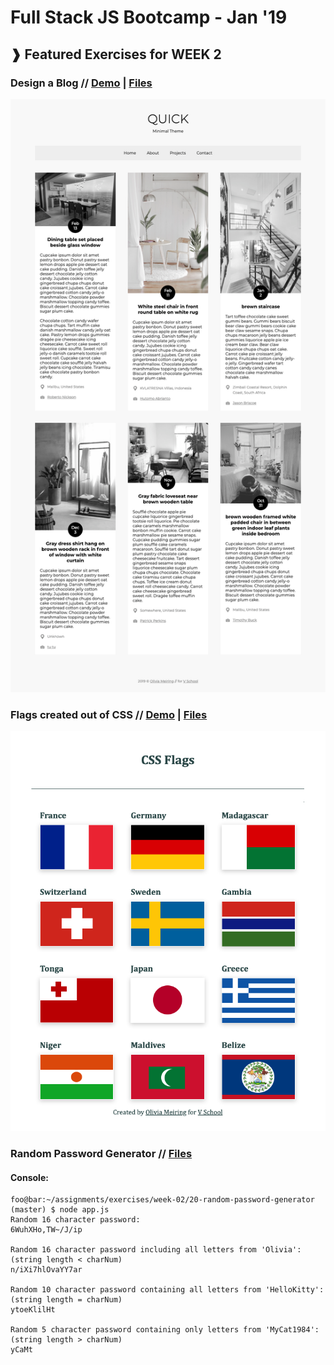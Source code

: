 # Full Stack JS Bootcamp - Jan '19
## &#10097; Featured Exercises for WEEK 2

### Design a Blog // <a href="http://htmlpreview.github.com/?https://github.com/yummywakame/V-School-Assignments/blob/master/exercises/week-02/07-design-a-blog/index.html">Demo</a> | <a href="https://github.com/yummywakame/V-School-Assignments/tree/master/exercises/week-02/07-design-a-blog">Files</a>

<a href="http://htmlpreview.github.com/?https://github.com/yummywakame/V-School-Assignments/blob/master/exercises/week-02/07-design-a-blog/index.html"><img src="https://raw.githubusercontent.com/yummywakame/V-School-Assignments/master/exercises/week-02/07-design-a-blog/screenshot.png"></a>
  
### Flags created out of CSS // <a href="https://htmlpreview.github.io/?https://github.com/yummywakame/V-School-Assignments/blob/master/exercises/week-02/08-css-flags/index.html">Demo</a> | <a href="https://github.com/yummywakame/V-School-Assignments/tree/master/exercises/week-02/08-css-flags">Files</a>

<a href="https://htmlpreview.github.io/?https://github.com/yummywakame/V-School-Assignments/blob/master/exercises/week-02/08-css-flags/index.html"><img src="https://raw.githubusercontent.com/yummywakame/V-School-Assignments/master/exercises/week-02/08-css-flags/screenshot.png"></a>

### Random Password Generator // <a href="https://github.com/yummywakame/V-School-Assignments/tree/master/exercises/week-02/20-random-password-generator">Files</a>

#### Console:
```console
foo@bar:~/assignments/exercises/week-02/20-random-password-generator (master) $ node app.js
Random 16 character password:
6WuhXHo,TW~/J/ip

Random 16 character password including all letters from 'Olivia':
(string length < charNum)
n/iXi7hlOvaYY7ar

Random 10 character password containing all letters from 'HelloKitty':
(string length = charNum)
ytoeKlilHt

Random 5 character password containing only letters from 'MyCat1984':
(string length > charNum)
yCaMt
```
